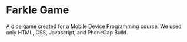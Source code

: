 # Farkle Game
A dice game created for a Mobile Device Programming course. We used only HTML, CSS, Javascript, and PhoneGap Build.
